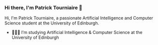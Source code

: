 ### Hi there, I'm Patrick Tourniaire 👋

Hi, I'm Patrick Tourniaire, a passionate Artificial Intelligence and Computer Science student at the University of Edinburgh.

- 👨🏻‍🎓 I’m studying Artificial Intelligence & Computer Science at the University of Edinburgh
